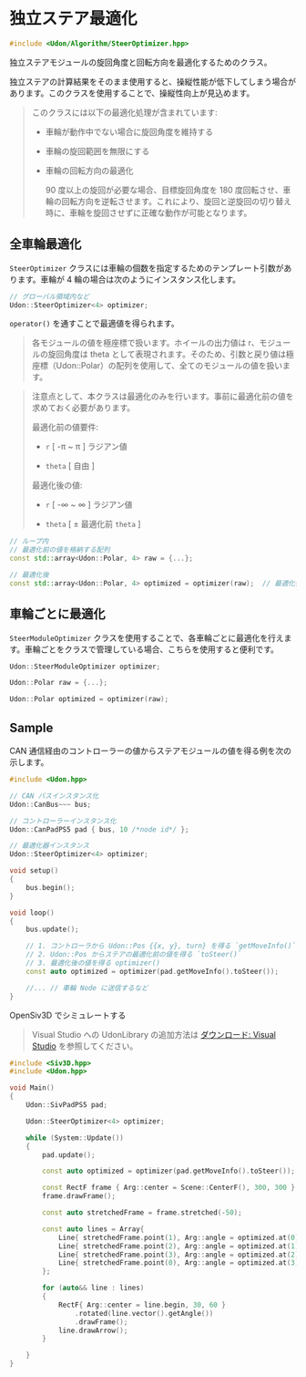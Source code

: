 # 独立ステア最適化

```cpp
#include <Udon/Algorithm/SteerOptimizer.hpp>
```

独立ステアモジュールの旋回角度と回転方向を最適化するためのクラス。

独立ステアの計算結果をそのまま使用すると、操縦性能が低下してしまう場合があります。このクラスを使用することで、操縦性向上が見込めます。

> このクラスには以下の最適化処理が含まれています:
>
> - 車輪が動作中でない場合に旋回角度を維持する
>
> - 車輪の旋回範囲を無限にする
>
> - 車輪の回転方向の最適化
>
>   90 度以上の旋回が必要な場合、目標旋回角度を 180 度回転させ、車輪の回転方向を逆転させます。これにより、旋回と逆旋回の切り替え時に、車輪を旋回させずに正確な動作が可能となります。

## 全車輪最適化

`SteerOptimizer` クラスには車輪の個数を指定するためのテンプレート引数があります。車輪が 4 輪の場合は次のようにインスタンス化します。

```cpp
// グローバル領域内など
Udon::SteerOptimizer<4> optimizer;
```

`operator()` を通すことで最適値を得られます。

> 各モジュールの値を極座標で扱います。ホイールの出力値は r、モジュールの旋回角度は theta として表現されます。そのため、引数と戻り値は極座標（Udon::Polar）の配列を使用して、全てのモジュールの値を扱います。

> 注意点として、本クラスは最適化のみを行います。事前に最適化前の値を求めておく必要があります。
>
> 最適化前の値要件:
>
> - `r` [ -π ~ π ] ラジアン値
>
> - `theta` [ 自由 ]
>
> 最適化後の値:
>
> - `r` [ -∞ ~ ∞ ] ラジアン値
>
> - `theta` [ ± 最適化前 `theta` ]

```cpp
// ループ内
// 最適化前の値を格納する配列
const std::array<Udon::Polar, 4> raw = {...};

// 最適化後
const std::array<Udon::Polar, 4> optimized = optimizer(raw);  // 最適化後の値を取得
```

## 車輪ごとに最適化

`SteerModuleOptimizer` クラスを使用することで、各車輪ごとに最適化を行えます。車輪ごとをクラスで管理している場合、こちらを使用すると便利です。

```cpp
Udon::SteerModuleOptimizer optimizer;

Udon::Polar raw = {...};

Udon::Polar optimized = optimizer(raw);
```

## Sample

CAN 通信経由のコントローラーの値からステアモジュールの値を得る例を次の示します。

```cpp
#include <Udon.hpp>

// CAN バスインスタンス化
Udon::CanBus~~~ bus;

// コントローラーインスタンス化
Udon::CanPadPS5 pad { bus, 10 /*node id*/ };

// 最適化器インスタンス
Udon::SteerOptimizer<4> optimizer;

void setup()
{
    bus.begin();
}

void loop()
{
    bus.update();

    // 1. コントローラから Udon::Pos {{x, y}, turn} を得る `getMoveInfo()`
    // 2. Udon::Pos からステアの最適化前の値を得る `toSteer()`
    // 3. 最適化後の値を得る optimizer()
    const auto optimized = optimizer(pad.getMoveInfo().toSteer());

    //... // 車輪 Node に送信するなど
}
```

OpenSiv3D でシミュレートする

> Visual Studio への UdonLibrary の追加方法は [ダウンロード: Visual Studio](./../../README.md) を参照してください。

```cpp
#include <Siv3D.hpp>
#include <Udon.hpp>

void Main()
{
    Udon::SivPadPS5 pad;

    Udon::SteerOptimizer<4> optimizer;

    while (System::Update())
    {
        pad.update();

        const auto optimized = optimizer(pad.getMoveInfo().toSteer());

        const RectF frame { Arg::center = Scene::CenterF(), 300, 300 };
        frame.drawFrame();

        const auto stretchedFrame = frame.stretched(-50);

        const auto lines = Array{
            Line{ stretchedFrame.point(1), Arg::angle = optimized.at(0).theta, optimized.at(0).r + 0.000000001 },
            Line{ stretchedFrame.point(2), Arg::angle = optimized.at(1).theta, optimized.at(1).r + 0.000000001 },
            Line{ stretchedFrame.point(3), Arg::angle = optimized.at(2).theta, optimized.at(2).r + 0.000000001 },
            Line{ stretchedFrame.point(0), Arg::angle = optimized.at(3).theta, optimized.at(3).r + 0.000000001 }
        };

        for (auto&& line : lines)
        {
            RectF{ Arg::center = line.begin, 30, 60 }
                .rotated(line.vector().getAngle())
                .drawFrame();
            line.drawArrow();
        }

    }
}
```
